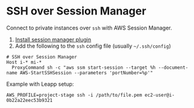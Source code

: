# SSH over Session Manager

Connect to private instances over `ssh` with AWS Session Manager.

1. [Install session manager plugin](https://docs.aws.amazon.com/systems-manager/latest/userguide/session-manager-working-with-install-plugin.html)
2. Add the following to the `ssh` config file (usually `~/.ssh/config`)
```
# SSH over Session Manager
Host i-* mi-*
  ProxyCommand sh -c "aws ssm start-session --target %h --document-name AWS-StartSSHSession --parameters 'portNumber=%p'"
```

Example with Leapp setup:

```
AWS_PROFILE=project-stage ssh -i /path/to/file.pem ec2-user@i-0b22a22eec53b9321
```
